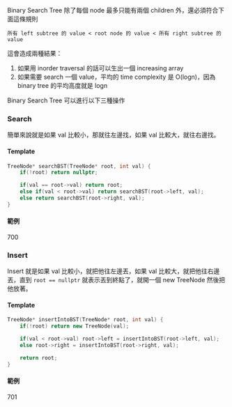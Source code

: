 Binary Search Tree 除了每個 node 最多只能有兩個 children 外，還必須符合下面這條規則

```
所有 left subtree 的 value < root node 的 value < 所有 right subtree 的 value
```

這會造成兩種結果：
1. 如果用 inorder traversal 的話可以生出一個 increasing array
2. 如果需要 search 一個 value，平均的 time complexity 是 O(logn)，因為 binary tree 的平均高度就是 logn

Binary Search Tree 可以進行以下三種操作

### **Search**

簡單來說就是如果 val 比較小，那就往左邊找，如果 val 比較大，就往右邊找。

#### **Template**

```cpp
TreeNode* searchBST(TreeNode* root, int val) {
    if(!root) return nullptr;

    if(val == root->val) return root;
    else if(val < root->val) return searchBST(root->left, val);
    else return searchBST(root->right, val);
}
```

#### **範例**

700

### **Insert**

Insert 就是如果 val 比較小，就把他往左邊丟，如果 val 比較大，就把他往右邊丟，直到 `root == nullptr` 就表示丟到終點了，就開一個 new TreeNode 然後把他放著。

#### **Template**

```cpp
TreeNode* insertIntoBST(TreeNode* root, int val) {
    if(!root) return new TreeNode(val);

    if(val < root->val) root->left = insertIntoBST(root->left, val);
    else root->right = insertIntoBST(root->right, val);

    return root;
}
```

#### **範例**

701

